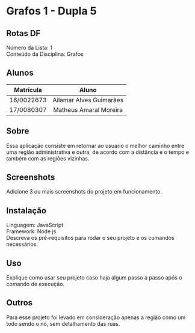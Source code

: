# Grafos 1 - Dupla 5

## Rotas DF

Número da Lista: 1  
Conteúdo da Disciplina: Grafos

## Alunos

**Matrícula** | **Aluno** 
:-----------: | :---------:
16/0022673    | Ailamar Alves Guimarães
17/0080307    | Matheus Amaral Moreira

## Sobre

Essa aplicação consiste em retornar ao usuario o melhor caminho entre uma região administrativa e outra, de acordo com a distância e o tempo e também com as regiões vizinhas. 

## Screenshots

Adicione 3 ou mais screenshots do projeto em funcionamento.

## Instalação

Linguagem: JavaScript   
Framework: Node js  
Descreva os pré-requisitos para rodar o seu projeto e os comandos necessários.

## Uso

Explique como usar seu projeto caso haja algum passo a passo após o comando de execução.

## Outros

Para esse projeto foi levado em consideração apenas a região como um todo sendo o nó, sem detalhamento das ruas. 
